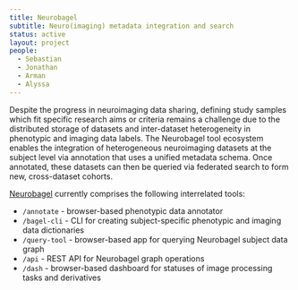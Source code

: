 ```yaml
---
title: Neurobagel
subtitle: Neuro(imaging) metadata integration and search
status: active
layout: project
people:
  - Sebastian
  - Jonathan
  - Arman
  - Alyssa
---
```


Despite the progress in neuroimaging data sharing, defining study samples which fit specific research aims or criteria remains a challenge due to the distributed storage of datasets and inter-dataset heterogeneity in phenotypic and imaging data labels. The Neurobagel tool ecosystem enables the integration of heterogeneous neuroimaging datasets at the subject level via annotation that uses a unified metadata schema. Once annotated, these datasets can then be queried via federated search to form new, cross-dataset cohorts.

[Neurobagel](https://github.com/neurobagel) currently comprises the following interrelated tools:

- `/annotate` - browser-based phenotypic data annotator
- `/bagel-cli` - CLI for creating subject-specific phenotypic and imaging data dictionaries
- `/query-tool` - browser-based app for querying Neurobagel subject data graph
- `/api` - REST API for Neurobagel graph operations
- `/dash` - browser-based dashboard for statuses of image processing tasks and derivatives
